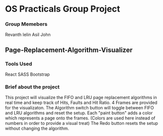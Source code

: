 # OS Practicals Group Project
### Group Memebers
Revanth
Ielin
Asil
John

## Page-Replacement-Algorithm-Visualizer
### Tools Used
React
SASS
Bootstrap

### Brief about the project
This project will visualize the FIFO and LRU page replacement algorithms in real time and keep track of Hits, Faults and Hit Ratio.
4 Frames are provided for the visualizaton.
The Algorithm switch button will toggle between FIFO and LRU algorithms and reset the setup.
Each "paint button" adds a color which represents a page onto the frames. (Colors are used here instead of numbers in order to provide a visual treat)
The Redo button resets the setup without changing the algorithm.
